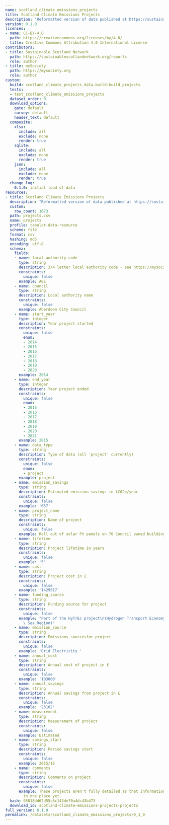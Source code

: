 ```yaml
---
name: scotland_climate_emissions_projects
title: Scotland Climate Emissions Projects
description: "Reformatted version of data published at https://sustainablescotlandnetwork.org/reports\n"
version: 0.1.0
licenses:
- name: CC-BY-4.0
  path: https://creativecommons.org/licenses/by/4.0/
  title: Creative Commons Attribution 4.0 International License
contributors:
- title: Sustainable Scotland Network
  path: https://sustainablescotlandnetwork.org/reports
  role: author
- title: mySociety
  path: https://mysociety.org
  role: author
custom:
  build: scotland_climate_projects_data.build:build_projects
  tests:
  - test_scotland_climate_emissions_projects
  dataset_order: 0
  download_options:
    gate: default
    survey: default
    header_text: default
  composite:
    xlsx:
      include: all
      exclude: none
      render: true
    sqlite:
      include: all
      exclude: none
      render: true
    json:
      include: all
      exclude: none
      render: true
  change_log:
    0.1.0: initial load of data
resources:
- title: Scotland Climate Emissions Projects
  description: "Reformatted version of data published at https://sustainablescotlandnetwork.org/reports\n"
  custom:
    row_count: 1673
  path: projects.csv
  name: projects
  profile: tabular-data-resource
  scheme: file
  format: csv
  hashing: md5
  encoding: utf-8
  schema:
    fields:
    - name: local-authority-code
      type: string
      description: 3/4 letter local authority code - see https://mysociety.github.io/uk_local_authority_names_and_codes/
      constraints:
        unique: false
      example: ABE
    - name: council
      type: string
      description: Local authority name
      constraints:
        unique: false
      example: Aberdeen City Council
    - name: start_year
      type: integer
      description: Year project started
      constraints:
        unique: false
        enum:
        - 2014
        - 2015
        - 2016
        - 2017
        - 2018
        - 2019
        - 2020
      example: 2014
    - name: end_year
      type: integer
      description: Year project ended
      constraints:
        unique: false
        enum:
        - 2015
        - 2016
        - 2017
        - 2018
        - 2019
        - 2020
        - 2021
      example: 2015
    - name: data_type
      type: string
      description: Type of data (all 'project' currently)
      constraints:
        unique: false
        enum:
        - project
      example: project
    - name: emission_savings
      type: string
      description: Estimated emission savings in tC02e/year
      constraints:
        unique: false
      example: '657'
    - name: project_name
      type: string
      description: Name of project
      constraints:
        unique: false
      example: Roll out of solar PV panels on 70 Council owned buildings.
    - name: lifetime
      type: string
      description: Project lifetime in years
      constraints:
        unique: false
      example: '5'
    - name: cost
      type: string
      description: Project cost in £
      constraints:
        unique: false
      example: '1429517'
    - name: funding_source
      type: string
      description: Funding source for project
      constraints:
        unique: false
      example: "Part of the HyTrEc project\n(Hydrogen Transport Economy in the North\
        \ Sea Region)"
    - name: emission_source
      type: string
      description: Emissions sourcesfor project
      constraints:
        unique: false
      example: 'Grid Electricity '
    - name: annual_cost
      type: string
      description: Annual cost of project in £
      constraints:
        unique: false
      example: '103000'
    - name: annual_savings
      type: string
      description: Annual savings from project in £
      constraints:
        unique: false
      example: '23102'
    - name: measurement
      type: string
      description: Measurement of project
      constraints:
        unique: false
      example: Estimated
    - name: savings_start
      type: string
      description: Period savings start
      constraints:
        unique: false
      example: 2015/16
    - name: comments
      type: string
      description: Comments on project
      constraints:
        unique: false
      example: These projects aren't fully detailed as that information isn't collated
        in one place yet.
  hash: 95818dd62d55c6c143de70a4dc43b473
  download_id: scotland-climate-emissions-projects-projects
full_version: 0.1.0
permalink: /datasets/scotland_climate_emissions_projects/0_1_0
---
```


